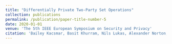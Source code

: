 ```yaml
---
title: "Differentially Private Two-Party Set Operations"
collection: publications
permalink: /publication/paper-title-number-5
date: 2020-01-01
venue: 'The 5th IEEE European Symposium on Security and Privacy'
citation: 'Bailey Kacsmar, Basit Khurram, Nils Lukas, Alexander Norton, Masoumeh Shafieinejad, Zhiwei Shang, Yasser Baseri, Maryam Sepehri, Simon Oya, Florian Kerschbaum, Differentially Private Two-Party Set Operations, IEEE EuroS&P 2020'
---
```


